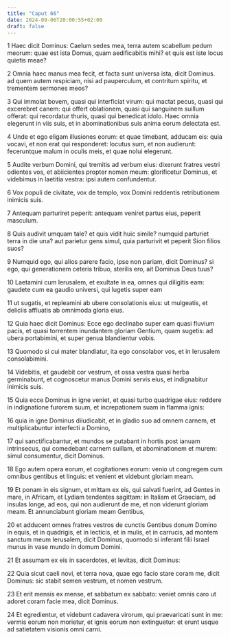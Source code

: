 ```yaml
---
title: "Caput 66"
date: 2024-09-06T20:00:55+02:00
draft: false
---
```



1 Haec dicit Dominus: Caelum sedes mea, terra autem scabellum pedum meorum: quae est ista Domus, quam aedificabitis mihi? et quis est iste locus quietis meae?

2 Omnia haec manus mea fecit, et facta sunt universa ista, dicit Dominus. ad quem autem respiciam, nisi ad pauperculum, et contritum spiritu, et trementem sermones meos?

3 Qui immolat bovem, quasi qui interficiat virum: qui mactat pecus, quasi qui excerebret canem: qui offert oblationem, quasi qui sanguinem suillum offerat: qui recordatur thuris, quasi qui benedicat idolo. Haec omnia elegerunt in viis suis, et in abominationibus suis anima eorum delectata est.

4 Unde et ego eligam illusiones eorum: et quae timebant, adducam eis: quia vocavi, et non erat qui responderet: locutus sum, et non audierunt: feceruntque malum in oculis meis, et quae nolui elegerunt.

5 Audite verbum Domini, qui tremitis ad verbum eius: dixerunt fratres vestri odientes vos, et abiicientes propter nomen meum: glorificetur Dominus, et videbimus in laetitia vestra: ipsi autem confundentur.

6 Vox populi de civitate, vox de templo, vox Domini reddentis retributionem inimicis suis.

7 Antequam parturiret peperit: antequam veniret partus eius, peperit masculum.

8 Quis audivit umquam tale? et quis vidit huic simile? numquid parturiet terra in die una? aut parietur gens simul, quia parturivit et peperit Sion filios suos?

9 Numquid ego, qui alios parere facio, ipse non pariam, dicit Dominus? si ego, qui generationem ceteris tribuo, sterilis ero, ait Dominus Deus tuus?

10 Laetamini cum Ierusalem, et exultate in ea, omnes qui diligitis eam: gaudete cum ea gaudio universi, qui lugetis super eam

11 ut sugatis, et repleamini ab ubere consolationis eius: ut mulgeatis, et deliciis affluatis ab omnimoda gloria eius.

12 Quia haec dicit Dominus: Ecce ego declinabo super eam quasi fluvium pacis, et quasi torrentem inundantem gloriam Gentium, quam sugetis: ad ubera portabimini, et super genua blandientur vobis.

13 Quomodo si cui mater blandiatur, ita ego consolabor vos, et in Ierusalem consolabimini.

14 Videbitis, et gaudebit cor vestrum, et ossa vestra quasi herba germinabunt, et cognoscetur manus Domini servis eius, et indignabitur inimicis suis.

15 Quia ecce Dominus in igne veniet, et quasi turbo quadrigae eius: reddere in indignatione furorem suum, et increpationem suam in flamma ignis:

16 quia in igne Dominus diiudicabit, et in gladio suo ad omnem carnem, et multiplicabuntur interfecti a Domino,

17 qui sanctificabantur, et mundos se putabant in hortis post ianuam intrinsecus, qui comedebant carnem suillam, et abominationem et murem: simul consumentur, dicit Dominus.

18 Ego autem opera eorum, et cogitationes eorum: venio ut congregem cum omnibus gentibus et linguis: et venient et videbunt gloriam meam.

19 Et ponam in eis signum, et mittam ex eis, qui salvati fuerint, ad Gentes in mare, in Africam, et Lydiam tendentes sagittam: in Italiam et Graeciam, ad insulas longe, ad eos, qui non audierunt de me, et non viderunt gloriam meam. Et annunciabunt gloriam meam Gentibus,

20 et adducent omnes fratres vestros de cunctis Gentibus donum Domino in equis, et in quadrigis, et in lecticis, et in mulis, et in carrucis, ad montem sanctum meum Ierusalem, dicit Dominus, quomodo si inferant filii Israel munus in vase mundo in domum Domini.

21 Et assumam ex eis in sacerdotes, et levitas, dicit Dominus:

22 Quia sicut caeli novi, et terra nova, quae ego facio stare coram me, dicit Dominus: sic stabit semen vestrum, et nomen vestrum.

23 Et erit mensis ex mense, et sabbatum ex sabbato: veniet omnis caro ut adoret coram facie mea, dicit Dominus.

24 Et egredientur, et videbunt cadavera virorum, qui praevaricati sunt in me: vermis eorum non morietur, et ignis eorum non extinguetur: et erunt usque ad satietatem visionis omni carni.

